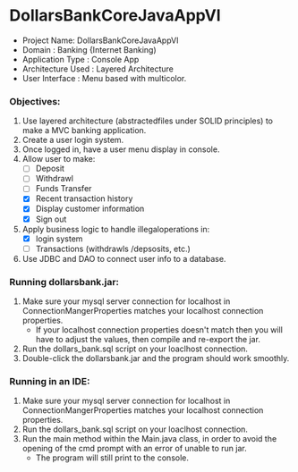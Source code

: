 # DollarsBankCoreJavaAppVl
- Project Name: DollarsBankCoreJavaAppVl
- Domain : Banking {Internet Banking)
- Application Type : Console App
- Architecture Used : Layered Architecture
- User Interface : Menu based with multicolor.

### Objectives:
1. Use layered architecture (abstractedfiles under SOLID principles) to make a MVC banking application.
2. Create a user login system.
3. Once logged in, have a user menu display in console.
4. Allow user to make:
   - [ ] Deposit
   - [ ] Withdrawl
   - [ ] Funds Transfer
   - [x] Recent transaction history
   - [x] Display customer information
   - [X] Sign out
5. Apply business logic to handle illegaloperations in:
   - [X] login system
   - [ ] Transactions (withdrawls /depsosits, etc.)
6. Use JDBC and DAO to connect user info to a database.

### Running dollarsbank.jar:
1. Make sure your mysql server connection for localhost in ConnectionMangerProperties matches your localhost connection properties.
   - If your localhost connection properties doesn't match then you will have to adjust the values, then compile and re-export the jar.
2. Run the dollars_bank.sql script on your loaclhost connection.
3. Double-click the dollarsbank.jar and the program should work smoothly.

### Running in an IDE:
1. Make sure your mysql server connection for localhost in ConnectionMangerProperties matches your localhost connection properties.
2. Run the dollars_bank.sql script on your loaclhost connection.
3. Run the main method within the Main.java class, in order to avoid the opening of the cmd prompt with an error of unable to run jar.
   - The program will still print to the console.
